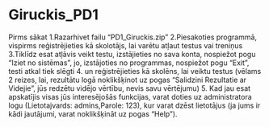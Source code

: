 # Giruckis_PD1
Pirms sākat 1.Razarhivet failu “PD1_Giruckis.zip” 2.Piesakoties programmā, vispirms reģistrējieties kā skolotājs, lai varētu atļaut testus vai treniņus 3.Tiklīdz esat atļāvis veikt testu, izstājieties no sava konta, nospiežot pogu “Iziet no sistēmas”, jo, izstājoties no programmas, nospiežot pogu “Exit”, testi atkal tiek slēgti 4. un reģistrējieties kā skolēns, lai veiktu testus (vēlams 2 reizes, lai, rezultātu logā noklikšķinot uz pogas “Salidzini Rezultatie ar Videjie”, jūs redzētu vidējo vērtību, nevis savu vērtējumu) 5. Kad jau esat apskatījis visas jūs interesējošās funkcijas, varat doties uz administratora logu (Lietotajvards: admins,Parole: 123), kur varat dzēst lietotājus (ja jums ir kādi jautājumi, varat noklikšķināt uz pogas “Help”).
